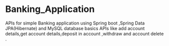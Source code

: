 # Banking_Application
APIs for simple Banking application using Spring boot ,Spring Data
 JPA(Hibernate) and MySQL database basics APIs like add account
 details,get account details,deposit in account ,withdraw and
 account delete . 
 
